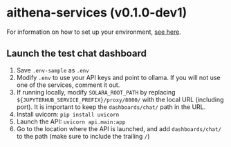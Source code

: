 # aithena-services (v0.1.0-dev1)

For information on how to set up your environment, [see here](/docs/env.md).

## Launch the test chat dashboard

1. Save `.env-sample` as `.env`
2. Modify `.env` to use your API keys and point to ollama. If you will not use one of the services, comment it out.
3. If running locally, modify `SOLARA_ROOT_PATH` by replacing `${JUPYTERHUB_SERVICE_PREFIX}/proxy/8000/` with the local URL (including port). It is important to keep the `dashboards/chat/` path in the URL.
4. Install uvicorn: `pip install uvicorn`
5. Launch the API: `uvicorn api.main:app`
6. Go to the location where the API is launched, and add `dashboards/chat/` to the path (make sure to include the trailing `/`)